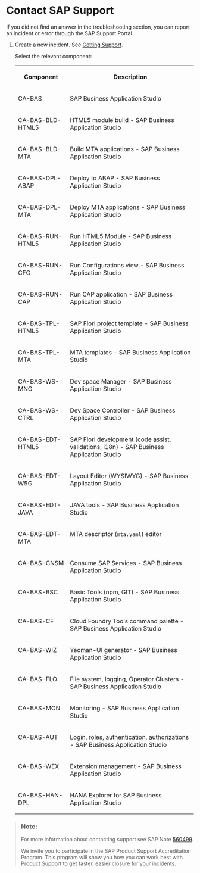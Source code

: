 <!-- loioa3467fe642ce4f6bb36de0a100440602 -->

# Contact SAP Support

If you did not find an answer in the troubleshooting section, you can report an incident or error through the SAP Support Portal.

1.  Create a new incident. See [Getting Support](https://help.sap.com/viewer/65de2977205c403bbc107264b8eccf4b/Cloud/en-US/5dd739823b824b539eee47b7860a00be.html).

    Select the relevant component:


    <table>
    <tr>
    <th valign="top">

    Component
    
    </th>
    <th valign="top">

    Description
    
    </th>
    </tr>
    <tr>
    <td valign="top">
    
    CA-BAS
    
    </td>
    <td valign="top">
    
    SAP Business Application Studio 
    
    </td>
    </tr>
    <tr>
    <td valign="top">
    
    CA-BAS-BLD-HTML5
    
    </td>
    <td valign="top">
    
    HTML5 module build - SAP Business Application Studio
    
    </td>
    </tr>
    <tr>
    <td valign="top">
    
    CA-BAS-BLD-MTA
    
    </td>
    <td valign="top">
    
    Build MTA applications - SAP Business Application Studio 
    
    </td>
    </tr>
    <tr>
    <td valign="top">
    
    CA-BAS-DPL-ABAP
    
    </td>
    <td valign="top">
    
    Deploy to ABAP - SAP Business Application Studio
    
    </td>
    </tr>
    <tr>
    <td valign="top">
    
    CA-BAS-DPL-MTA
    
    </td>
    <td valign="top">
    
    Deploy MTA applications - SAP Business Application Studio 
    
    </td>
    </tr>
    <tr>
    <td valign="top">
    
    CA-BAS-RUN-HTML5
    
    </td>
    <td valign="top">
    
    Run HTML5 Module - SAP Business Application Studio
    
    </td>
    </tr>
    <tr>
    <td valign="top">
    
    CA-BAS-RUN-CFG
    
    </td>
    <td valign="top">
    
    Run Configurations view - SAP Business Application Studio 
    
    </td>
    </tr>
    <tr>
    <td valign="top">
    
    CA-BAS-RUN-CAP
    
    </td>
    <td valign="top">
    
    Run CAP application - SAP Business Application Studio 
    
    </td>
    </tr>
    <tr>
    <td valign="top">
    
    CA-BAS-TPL-HTML5
    
    </td>
    <td valign="top">
    
    SAP Fiori project template - SAP Business Application Studio
    
    </td>
    </tr>
    <tr>
    <td valign="top">
    
    CA-BAS-TPL-MTA
    
    </td>
    <td valign="top">
    
    MTA templates - SAP Business Application Studio 
    
    </td>
    </tr>
    <tr>
    <td valign="top">
    
    CA-BAS-WS-MNG
    
    </td>
    <td valign="top">
    
    Dev space Manager - SAP Business Application Studio
    
    </td>
    </tr>
    <tr>
    <td valign="top">
    
    CA-BAS-WS-CTRL
    
    </td>
    <td valign="top">
    
    Dev Space Controller - SAP Business Application Studio 
    
    </td>
    </tr>
    <tr>
    <td valign="top">
    
    CA-BAS-EDT-HTML5
    
    </td>
    <td valign="top">
    
    SAP Fiori development \(code assist, validations, i18n\) - SAP Business Application Studio 
    
    </td>
    </tr>
    <tr>
    <td valign="top">
    
    CA-BAS-EDT-W5G
    
    </td>
    <td valign="top">
    
    Layout Editor \(WYSIWYG\) - SAP Business Application Studio 
    
    </td>
    </tr>
    <tr>
    <td valign="top">
    
    CA-BAS-EDT-JAVA
    
    </td>
    <td valign="top">
    
    JAVA tools - SAP Business Application Studio 
    
    </td>
    </tr>
    <tr>
    <td valign="top">
    
    CA-BAS-EDT-MTA
    
    </td>
    <td valign="top">
    
    MTA descriptor \(`mta.yaml`\) editor
    
    </td>
    </tr>
    <tr>
    <td valign="top">
    
    CA-BAS-CNSM
    
    </td>
    <td valign="top">
    
    Consume SAP Services - SAP Business Application Studio 
    
    </td>
    </tr>
    <tr>
    <td valign="top">
    
    CA-BAS-BSC
    
    </td>
    <td valign="top">
    
    Basic Tools \(npm, GIT\) - SAP Business Application Studio 
    
    </td>
    </tr>
    <tr>
    <td valign="top">
    
    CA-BAS-CF
    
    </td>
    <td valign="top">
    
    Cloud Foundry Tools command palette - SAP Business Application Studio 
    
    </td>
    </tr>
    <tr>
    <td valign="top">
    
    CA-BAS-WIZ
    
    </td>
    <td valign="top">
    
    Yeoman-UI generator - SAP Business Application Studio 
    
    </td>
    </tr>
    <tr>
    <td valign="top">
    
    CA-BAS-FLO
    
    </td>
    <td valign="top">
    
    File system, logging, Operator Clusters - SAP Business Application Studio
    
    </td>
    </tr>
    <tr>
    <td valign="top">
    
    CA-BAS-MON
    
    </td>
    <td valign="top">
    
    Monitoring - SAP Business Application Studio 
    
    </td>
    </tr>
    <tr>
    <td valign="top">
    
    CA-BAS-AUT
    
    </td>
    <td valign="top">
    
    Login, roles, authentication, authorizations - SAP Business Application Studio 
    
    </td>
    </tr>
    <tr>
    <td valign="top">
    
    CA-BAS-WEX
    
    </td>
    <td valign="top">
    
    Extension management - SAP Business Application Studio 
    
    </td>
    </tr>
    <tr>
    <td valign="top">
    
    CA-BAS-HAN-DPL
    
    </td>
    <td valign="top">
    
    HANA Explorer for SAP Business Application Studio
    
    </td>
    </tr>
    </table>
    

> ### Note:  
> For more information about contacting support see SAP Note [560499](https://me.sap.com/notes/560499).
> 
> We invite you to participate in the SAP Product Support Accreditation Program. This program will show you how you can work best with Product Support to get faster, easier closure for your incidents.

